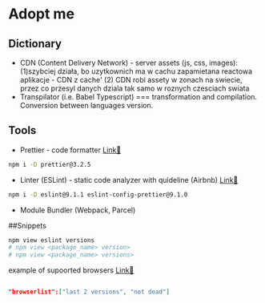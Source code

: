 # Adopt me

## Dictionary

- CDN (Content Delivery Network) - server assets (js, css, images):
  (1)szybciej działa, bo uzytkownich ma w cachu zapamietana reactowa aplikacje - CDN z cache'
  (2) CDN robi assety w zonach na swiecie, przez co przesyl danych dziala tak samo w roznych czesciach swiata
- Transpilator (i.e. Babel Typescript) === transformation and compilation. Conversion between languages version.

## Tools

- Prettier - code formatter [Link🔗](https://www.npmjs.com/package/prettier)

```bash
npm i -D prettier@3.2.5
```

- Linter (ESLint) - static code analyzer with quideline (Airbnb) [Link🔗](https://eslint.org/)

```bash
npm i -D eslint@9.1.1 eslint-config-prettier@9.1.0
```

- Module Bundler (Webpack, Parcel)

##Snippets

```bash
npm view eslint versions
# npm view <package_name> version>
# npm view <package_name> versions>
```

example of supoorted browsers [Link🔗](https://browserslist.dev/)

```json

"browserlist":["last 2 versions", "not dead"]

```
